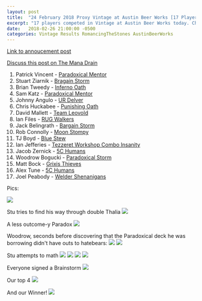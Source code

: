```yaml
---
layout: post
title:  "24 February 2018 Proxy Vintage at Austin Beer Works [17 Players]"
excerpt: "17 players competed in Vintage at Austin Beer Works today. Check out the results!"
date:   2018-02-26 21:00:00 -0500
categories: Vintage Results RomancingTheStones AustinBeerWorks
---
```


[Link to annoucement post](http://themanadrain.com/topic/1750/2-24-18-austin-tx-100-proxy-vintage-austin-beerworks)

[Discuss this post on The Mana Drain](http://themanadrain.com/topic/1776/24-february-2018-romancing-the-stones-pt-2-17-players)

1. Patrick Vincent - [Paradoxical Mentor](https://images.lonestarlhurgoyfs.com/2018/02/24/deck-1.jpg)
2. Stuart Ziarnik - [Bragain Storm](https://images.lonestarlhurgoyfs.com/2018/02/24/deck-2.jpg)
3. Brian Tweedy - [Inferno Oath](https://images.lonestarlhurgoyfs.com/2018/02/24/deck-3.jpg)
4. Sam Katz - [Paradoxical Mentor](https://images.lonestarlhurgoyfs.com/2018/02/24/deck-4.jpg)
5. Johnny Angulo - [UR Delver](https://images.lonestarlhurgoyfs.com/2018/02/24/deck-5.jpg)
6. Chris Huckabee - [Punishing Oath](https://images.lonestarlhurgoyfs.com/2018/02/24/deck-6.jpg)
7. David Mallett - [Team Leovold](https://images.lonestarlhurgoyfs.com/2018/02/24/deck-7.jpg)
8. Ian Files - [RUG Walkers](https://images.lonestarlhurgoyfs.com/2018/02/24/deck-8.jpg)
9. Jack Belingrath - [Bargain Storm](https://images.lonestarlhurgoyfs.com/2018/02/24/deck-9.jpg)
10. Rob Connolly - [Moon Stompy](https://images.lonestarlhurgoyfs.com/2018/02/24/deck-10.jpg)
11. TJ Boyd - [Blue Stew](https://images.lonestarlhurgoyfs.com/2018/02/24/deck-11.jpg)
12. Ian Jefferies - [Tezzeret Workshop Combo Insanity](https://images.lonestarlhurgoyfs.com/2018/02/24/deck-12.jpg)
13. Jacob Zernick - [5C Humans](https://images.lonestarlhurgoyfs.com/2018/02/24/deck-13.jpg)
14. Woodrow Bogucki - [Paradoxical Storm](https://images.lonestarlhurgoyfs.com/2018/02/24/deck-14.jpg)
15. Matt Bock - [Grixis Thieves](https://images.lonestarlhurgoyfs.com/2018/02/24/deck-15.jpg)
16. Alex Tune - [5C Humans](https://images.lonestarlhurgoyfs.com/2018/02/24/deck-16.jpg)
17. Joel Peabody - [Welder Shenanigans](https://images.lonestarlhurgoyfs.com/2018/02/24/deck-17.jpg)

Pics:

![](https://images.lonestarlhurgoyfs.com/2018/02/24/1.jpg)

Stu tries to find his way through double Thalia
![](https://images.lonestarlhurgoyfs.com/2018/02/24/2.jpg)

A less outcome-y Paradox
![](https://images.lonestarlhurgoyfs.com/2018/02/24/3.jpg)

Woodrow, seconds before discovering that the Paradoxical deck he was borrowing didn't have outs to hatebears:
![](https://images.lonestarlhurgoyfs.com/2018/02/24/4.jpg)
![](https://images.lonestarlhurgoyfs.com/2018/02/24/5.jpg)

Stu attempts to math
![](https://images.lonestarlhurgoyfs.com/2018/02/24/6.jpg)
![](https://images.lonestarlhurgoyfs.com/2018/02/24/7.jpg)
![](https://images.lonestarlhurgoyfs.com/2018/02/24/8.jpg)
![](https://images.lonestarlhurgoyfs.com/2018/02/24/9.jpg)

Everyone signed a Brainstorm
![](https://images.lonestarlhurgoyfs.com/2018/02/24/10.jpg)

Our top 4
![](https://images.lonestarlhurgoyfs.com/2018/02/24/11.jpg)

And our Winner!
![](https://images.lonestarlhurgoyfs.com/2018/02/24/12.jpg)